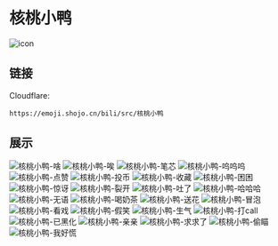 # 核桃小鸭
![icon](https://emoji.shojo.cn/bili/src/核桃小鸭/icon.png)
## 链接
Cloudflare:
```
https://emoji.shojo.cn/bili/src/核桃小鸭
```
## 展示
![核桃小鸭-啥](https://emoji.shojo.cn/bili/src/核桃小鸭/核桃小鸭-啥.png)
![核桃小鸭-唉](https://emoji.shojo.cn/bili/src/核桃小鸭/核桃小鸭-唉.png)
![核桃小鸭-笔芯](https://emoji.shojo.cn/bili/src/核桃小鸭/核桃小鸭-笔芯.png)
![核桃小鸭-呜呜呜](https://emoji.shojo.cn/bili/src/核桃小鸭/核桃小鸭-呜呜呜.png)
![核桃小鸭-点赞](https://emoji.shojo.cn/bili/src/核桃小鸭/核桃小鸭-点赞.png)
![核桃小鸭-投币](https://emoji.shojo.cn/bili/src/核桃小鸭/核桃小鸭-投币.png)
![核桃小鸭-收藏](https://emoji.shojo.cn/bili/src/核桃小鸭/核桃小鸭-收藏.png)
![核桃小鸭-困困](https://emoji.shojo.cn/bili/src/核桃小鸭/核桃小鸭-困困.png)
![核桃小鸭-惊讶](https://emoji.shojo.cn/bili/src/核桃小鸭/核桃小鸭-惊讶.png)
![核桃小鸭-裂开](https://emoji.shojo.cn/bili/src/核桃小鸭/核桃小鸭-裂开.png)
![核桃小鸭-吐了](https://emoji.shojo.cn/bili/src/核桃小鸭/核桃小鸭-吐了.png)
![核桃小鸭-哈哈哈](https://emoji.shojo.cn/bili/src/核桃小鸭/核桃小鸭-哈哈哈.png)
![核桃小鸭-无语](https://emoji.shojo.cn/bili/src/核桃小鸭/核桃小鸭-无语.png)
![核桃小鸭-喝奶茶](https://emoji.shojo.cn/bili/src/核桃小鸭/核桃小鸭-喝奶茶.png)
![核桃小鸭-送花](https://emoji.shojo.cn/bili/src/核桃小鸭/核桃小鸭-送花.png)
![核桃小鸭-冒泡](https://emoji.shojo.cn/bili/src/核桃小鸭/核桃小鸭-冒泡.png)
![核桃小鸭-看戏](https://emoji.shojo.cn/bili/src/核桃小鸭/核桃小鸭-看戏.png)
![核桃小鸭-假笑](https://emoji.shojo.cn/bili/src/核桃小鸭/核桃小鸭-假笑.png)
![核桃小鸭-生气](https://emoji.shojo.cn/bili/src/核桃小鸭/核桃小鸭-生气.png)
![核桃小鸭-打call](https://emoji.shojo.cn/bili/src/核桃小鸭/核桃小鸭-打call.png)
![核桃小鸭-已黑化](https://emoji.shojo.cn/bili/src/核桃小鸭/核桃小鸭-已黑化.png)
![核桃小鸭-亲亲](https://emoji.shojo.cn/bili/src/核桃小鸭/核桃小鸭-亲亲.png)
![核桃小鸭-求求了](https://emoji.shojo.cn/bili/src/核桃小鸭/核桃小鸭-求求了.png)
![核桃小鸭-偷瞄](https://emoji.shojo.cn/bili/src/核桃小鸭/核桃小鸭-偷瞄.png)
![核桃小鸭-我好慌](https://emoji.shojo.cn/bili/src/核桃小鸭/核桃小鸭-我好慌.png)
